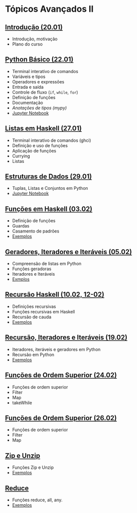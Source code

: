 # Tópicos Avançados II

## [Introdução (20.01)](./01-intro)
- Introdução, motivação
- Plano do curso

## [Python Básico (22.01)](./02-python-basico)
- Terminal interativo de comandos
- Variáveis e tipos
- Operadores e expressões
- Entrada e saída
- Controle de fluxo (`if`, `while`, `for`)
- Definição de funções
- Documentação 
- _Anotações de tipos (mypy)_
- [Jupyter Notebook](./02-python-basico/02-Python-Basico.ipynb)


## [Listas em Haskell (27.01)](./03-Haskell-Listas)
- Terminal interativo de comandos (ghci)
- Definição e uso de funções
- Aplicação de funções
- Currying 
- Listas 

## [Estruturas de Dados (29.01)](./04-estruturas-dados)
- Tuplas, Listas e Conjuntos em Python
- [Jupyter Notebook](./04-estruturas-dados/estruturas-dados.ipynb)

## [Funções em Haskell (03.02)](./05-func-haskell)
- Definição de funções
- Guardas
- Casamento de padrões 
- [Exemplos](./05-func-haskell/exemplos.hs)

## [Geradores, Iteradores e Iteráveis (05.02)](./06-geradores)
- Compreensão de listas em Python
- Funções geradoras
- Iteradores e Iteráveis 
- [Exmplos](./06-geradores/exemplos.py)

## [Recursão Haskell (10.02, 12-02)](./07-recursao)
- Definições recursivas
- Funções recursivas em Haskell
- Recursão de cauda
- [Exemplos](./07-recursao/exemplos.hs)


## [Recursão, Iteradores e Iteráveis (19.02)](./08-rec-python)
- Iteradores, iteráveis e geradores em Python
- Recursão em Python 
- [Exemplos](./08-rec-python/exemplos/)


## [Funções de Ordem Superior (24.02)](./09-ho-haskell)
- Funções de ordem superior
- Filter
- Map
- takeWhile

## [Funções de Ordem Superior (26.02)](./10-ho-python)
- Funções de ordem superior
- Filter
- Map

## [Zip e Unzip](./11-zip)
- Funções Zip e Unzip
- [Exemplos](./11-zip/exemplos.py)

## [Reduce](./12-reduce)
- Funções reduce, all, any. 
- [Exemplos](./12-reduce/exemplos.py)
